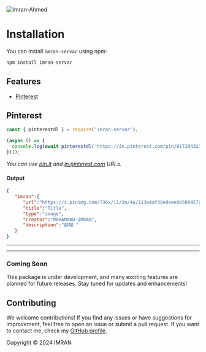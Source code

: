 ![Imran-Ahmed](https://i.imgur.com/Qhydmxw.jpeg)

# Installation

You can install `imran-servar` using npm:

```bash
npm install imran-servar
```

## Features

* [Pinterest](#pinterest)

## Pinterest <a name="pinterest"></a>

```js
const { pinterestdl } = require('imran-servar');

(async () => {
  console.log(await pinterestdl('https://in.pinterest.com/pin/617204323960160868/'));
})();
```
_You can use [pin.it](https://pin.it) and [in.pinterest.com](https://in.pinterest.com) URLs._

#### Output
```json
{
   "imran":{
      "url":"https://i.pinimg.com/736x/11/3a/4a/113a4af38e8eae9b500457071986782e.jpg",
      "title":"Title",
      "type":"image",
      "Creator":"MOHAMMAD-IMRAN",
      "description":"劇場 "
   }
}
```

------

-----

### Coming Soon

This package is under development, and many exciting features are planned for future releases. Stay tuned for updates and enhancements!

## Contributing

We welcome contributions! If you find any issues or have suggestions for improvement, feel free to open an issue or submit a pull request. If you want to contact me, check my [GitHub profile](https://github.com/MR-IMRAN-60).

Copyright © 2024 IMRAN
